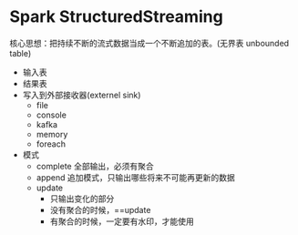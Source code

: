 # Spark StructuredStreaming
核心思想：把持续不断的流式数据当成一个不断追加的表。(无界表 unbounded table)
- 输入表
- 结果表
 - 写入到外部接收器(externel sink)
   - file
   - console
   - kafka
   - memory
   - foreach
 - 模式
   - complete 全部输出，必须有聚合
   - append 追加模式，只输出哪些将来不可能再更新的数据
   - update 
     - 只输出变化的部分
     - 没有聚合的时候，==update
     - 有聚合的时候，一定要有水印，才能使用
   



